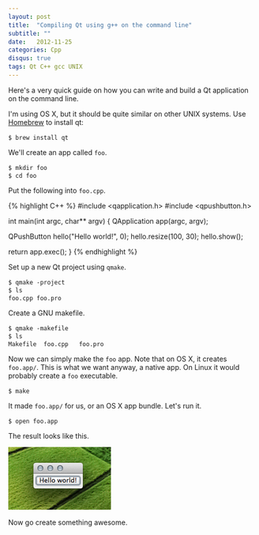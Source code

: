 ```yaml
---
layout: post
title:  "Compiling Qt using g++ on the command line"
subtitle: ""
date:   2012-11-25
categories: Cpp
disqus: true
tags: Qt C++ gcc UNIX
---
```


Here's a very quick guide on how you can write and build a Qt application on
the command line.

I'm using OS X, but it should be quite similar on other UNIX systems. Use
[Homebrew][homebrew] to install qt:

    $ brew install qt

We'll create an app called `foo`.

    $ mkdir foo
    $ cd foo

Put the following into `foo.cpp`.

{% highlight C++ %}
#include <qapplication.h>
#include <qpushbutton.h>

int main(int argc, char** argv)
{
  QApplication app(argc, argv);

  QPushButton hello("Hello world!", 0);
  hello.resize(100, 30);
  hello.show();

  return app.exec();
}
{% endhighlight %}

Set up a new Qt project using `qmake`.

    $ qmake -project
    $ ls
    foo.cpp foo.pro

Create a GNU makefile.

    $ qmake -makefile
    $ ls
    Makefile  foo.cpp   foo.pro

Now we can simply make the `foo` app. Note that on OS X, it creates
`foo.app/`. This is what we want anyway, a native app. On Linux it would
probably create a `foo` executable.

    $ make

It made `foo.app/` for us, or an OS X app bundle. Let's run it.

    $ open foo.app

The result looks like this.

!["Hello, world" in Qt](/gfx/post/qt-gcc.png)

Now go create something awesome.

[homebrew]: http://mxcl.github.com/homebrew/
